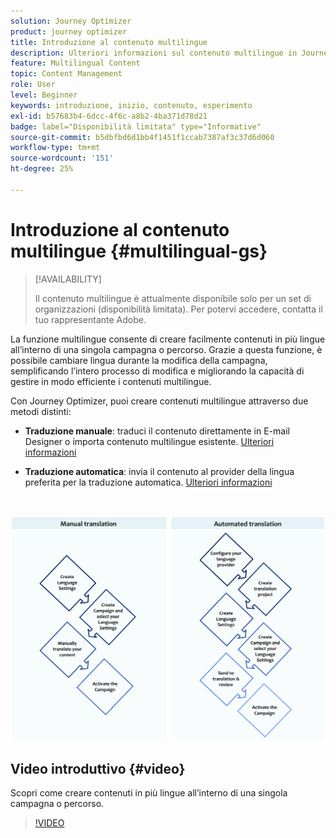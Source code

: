 ```yaml
---
solution: Journey Optimizer
product: journey optimizer
title: Introduzione al contenuto multilingue
description: Ulteriori informazioni sul contenuto multilingue in Journey Optimizer
feature: Multilingual Content
topic: Content Management
role: User
level: Beginner
keywords: introduzione, inizio, contenuto, esperimento
exl-id: b57683b4-6dcc-4f6c-a8b2-4ba371d78d21
badge: label="Disponibilità limitata" type="Informative"
source-git-commit: b5dbfbd6d1bb4f1451f1ccab7387af3c37d6d060
workflow-type: tm+mt
source-wordcount: '151'
ht-degree: 25%

---
```


# Introduzione al contenuto multilingue {#multilingual-gs}

>[!AVAILABILITY]
>
>Il contenuto multilingue è attualmente disponibile solo per un set di organizzazioni (disponibilità limitata). Per potervi accedere, contatta il tuo rappresentante Adobe.

La funzione multilingue consente di creare facilmente contenuti in più lingue all’interno di una singola campagna o percorso. Grazie a questa funzione, è possibile cambiare lingua durante la modifica della campagna, semplificando l’intero processo di modifica e migliorando la capacità di gestire in modo efficiente i contenuti multilingue.

Con Journey Optimizer, puoi creare contenuti multilingue attraverso due metodi distinti:

* **Traduzione manuale**: traduci il contenuto direttamente in E-mail Designer o importa contenuto multilingue esistente. [Ulteriori informazioni](multilingual-manual.md)

* **Traduzione automatica**: invia il contenuto al provider della lingua preferita per la traduzione automatica. [Ulteriori informazioni](multilingual-automated.md)


</br>

![](assets/translation_schema.png)

## Video introduttivo {#video}

Scopri come creare contenuti in più lingue all’interno di una singola campagna o percorso.

>[!VIDEO](https://video.tv.adobe.com/v/3430921/)
